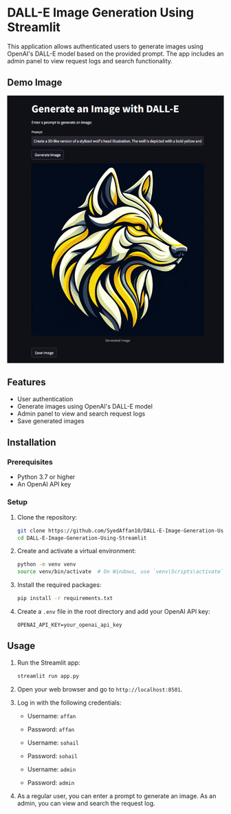 # DALL-E Image Generation Using Streamlit

This application allows authenticated users to generate images using OpenAI's DALL-E model based on the provided prompt. The app includes an admin panel to view request logs and search functionality.

## Demo Image
![Demo Image](Demo_Image.PNG)

## Features
- User authentication
- Generate images using OpenAI's DALL-E model
- Admin panel to view and search request logs
- Save generated images

## Installation

### Prerequisites
- Python 3.7 or higher
- An OpenAI API key

### Setup

1. Clone the repository:
    ```bash
    git clone https://github.com/SyedAffan10/DALL-E-Image-Generation-Using-Streamlit.git
    cd DALL-E-Image-Generation-Using-Streamlit
    ```

2. Create and activate a virtual environment:
    ```bash
    python -m venv venv
    source venv/bin/activate  # On Windows, use `venv\Scripts\activate`
    ```

3. Install the required packages:
    ```bash
    pip install -r requirements.txt
    ```

4. Create a `.env` file in the root directory and add your OpenAI API key:
    ```env
    OPENAI_API_KEY=your_openai_api_key
    ```

## Usage

1. Run the Streamlit app:
    ```bash
    streamlit run app.py
    ```

2. Open your web browser and go to `http://localhost:8501`.

3. Log in with the following credentials:

   - Username: `affan`
   - Password: `affan`

   - Username: `sohail`
   - Password: `sohail`

   - Username: `admin`
   - Password: `admin`

4. As a regular user, you can enter a prompt to generate an image. As an admin, you can view and search the request log.
